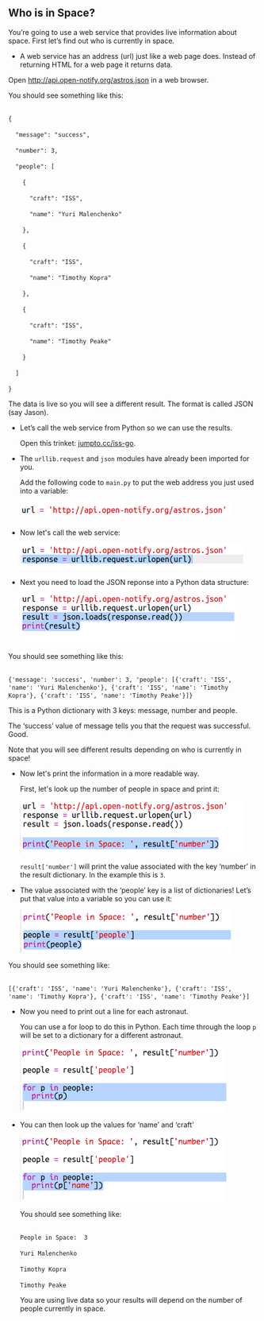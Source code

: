 ## Who is in Space?

You’re going to use a web service that provides live information about space. First let’s find out who is currently in space. 

+ A web service has an address (url) just like a web page does. Instead of returning HTML for a web page it returns data. 

Open <a href="http://api.open-notify.org/astros.json" target="_blank">http://api.open-notify.org/astros.json</a> in a web browser. 

You should see something like this:

```

{

  "message": "success", 

  "number": 3, 

  "people": [

    {

      "craft": "ISS", 

      "name": "Yuri Malenchenko"

    }, 

    {

      "craft": "ISS", 

      "name": "Timothy Kopra"

    }, 

    {

      "craft": "ISS", 

      "name": "Timothy Peake"

    }

  ]

}

```

The data is live so you will see a different result. The format is called JSON (say Jason). 

+ Let’s call the web service from Python so we can use the results.

  Open this trinket: <a href="http://jumpto.cc/iss-go" target="_blank">jumpto.cc/iss-go</a>. 

+ The `urllib.request` and `json` modules have already been imported for you. 

  Add the following code to `main.py` to put the web address you just used into a variable:

  ![screenshot](images/iss-url.png)

+ Now let's call the web service:

  ![screenshot](images/iss-request.png)

+ Next you need to load the JSON reponse into a Python data structure:

  ![screenshot](images/iss-result.png)

You should see something like this:

```

{'message': 'success', 'number': 3, 'people': [{'craft': 'ISS', 'name': 'Yuri Malenchenko'}, {'craft': 'ISS', 'name': 'Timothy Kopra'}, {'craft': 'ISS', 'name': 'Timothy Peake'}]}

```

This is a Python dictionary with 3 keys: message, number and people. 

The ‘success’ value of message tells you that the request was successful. Good. 

Note that you will see different results depending on who is currently in space!

+ Now let's print the information in a more readable way. 

  First, let's look up the number of people in space and print it:

  ![screenshot](images/iss-number.png)

  `result['number']` will print the value associated with the key ‘number’ in the result dictionary. In the example this is `3`. 

+ The value associated with the ‘people’ key is a list of dictionaries! Let’s put that value into a variable so you can use it:

  ![screenshot](images/iss-people.png)

You should see something like: 

```

[{'craft': 'ISS', 'name': 'Yuri Malenchenko'}, {'craft': 'ISS', 'name': 'Timothy Kopra'}, {'craft': 'ISS', 'name': 'Timothy Peake'}]

```

+ Now you need to print out a line for each astronaut.

  You can use a for loop to do this in Python. Each time through the loop `p` will be set to a dictionary for a different astronaut.

  ![screenshot](images/iss-people-1a.png)

+ You can then look up the values for ‘name’ and ‘craft’

  ![screenshot](images/iss-people-2.png)

  You should see something like:

  ```

  People in Space:  3

  Yuri Malenchenko

  Timothy Kopra

  Timothy Peake

  ```

  You are using live data so your results will depend on the number of people currently in space. 

